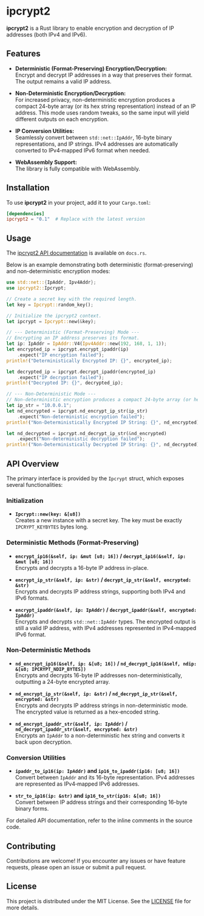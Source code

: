 # ipcrypt2

**ipcrypt2** is a Rust library to enable encryption and decryption of IP addresses (both IPv4 and IPv6).

## Features

- **Deterministic (Format-Preserving) Encryption/Decryption:**  
  Encrypt and decrypt IP addresses in a way that preserves their format. The output remains a valid IP address.

- **Non-Deterministic Encryption/Decryption:**  
  For increased privacy, non-deterministic encryption produces a compact 24-byte array (or its hex string representation) instead of an IP address. This mode uses random tweaks, so the same input will yield different outputs on each encryption.

- **IP Conversion Utilities:**  
  Seamlessly convert between `std::net::IpAddr`, 16-byte binary representations, and IP strings. IPv4 addresses are automatically converted to IPv4‑mapped IPv6 format when needed.

- **WebAssembly Support:**  
  The library is fully compatible with WebAssembly.

## Installation

To use **ipcrypt2** in your project, add it to your `Cargo.toml`:

```toml
[dependencies]
ipcrypt2 = "0.1"  # Replace with the latest version
```

## Usage

The [ipcrypt2 API documentation](https://docs.rs/ipcrypt2) is available on `docs.rs`.

Below is an example demonstrating both deterministic (format-preserving) and non-deterministic encryption modes:

```rust
use std::net::{IpAddr, Ipv4Addr};
use ipcrypt2::Ipcrypt;

// Create a secret key with the required length.
let key = Ipcrypt::random_key();

// Initialize the ipcrypt2 context.
let ipcrypt = Ipcrypt::new(&key);

// --- Deterministic (Format-Preserving) Mode ---
// Encrypting an IP address preserves its format.
let ip: IpAddr = IpAddr::V4(Ipv4Addr::new(192, 168, 1, 1));
let encrypted_ip = ipcrypt.encrypt_ipaddr(ip)
    .expect("IP encryption failed");
println!("Deterministically Encrypted IP: {}", encrypted_ip);

let decrypted_ip = ipcrypt.decrypt_ipaddr(encrypted_ip)
    .expect("IP decryption failed");
println!("Decrypted IP: {}", decrypted_ip);

// --- Non-Deterministic Mode ---
// Non-deterministic encryption produces a compact 24-byte array (or hex string).
let ip_str = "10.0.0.1";
let nd_encrypted = ipcrypt.nd_encrypt_ip_str(ip_str)
    .expect("Non-deterministic encryption failed");
println!("Non-Deterministically Encrypted IP String: {}", nd_encrypted);

let nd_decrypted = ipcrypt.nd_decrypt_ip_str(&nd_encrypted)
    .expect("Non-deterministic decryption failed");
println!("Non-Deterministically Decrypted IP String: {}", nd_decrypted);
```

## API Overview

The primary interface is provided by the `Ipcrypt` struct, which exposes several functionalities:

### Initialization

- **`Ipcrypt::new(key: &[u8])`**  
  Creates a new instance with a secret key. The key must be exactly `IPCRYPT_KEYBYTES` bytes long.

### Deterministic Methods (Format-Preserving)

- **`encrypt_ip16(&self, ip: &mut [u8; 16])` / `decrypt_ip16(&self, ip: &mut [u8; 16])`**  
  Encrypts and decrypts a 16-byte IP address in-place.

- **`encrypt_ip_str(&self, ip: &str)` / `decrypt_ip_str(&self, encrypted: &str)`**  
  Encrypts and decrypts IP address strings, supporting both IPv4 and IPv6 formats.

- **`encrypt_ipaddr(&self, ip: IpAddr)` / `decrypt_ipaddr(&self, encrypted: IpAddr)`**  
  Encrypts and decrypts `std::net::IpAddr` types. The encrypted output is still a valid IP address, with IPv4 addresses represented in IPv4‑mapped IPv6 format.

### Non-Deterministic Methods

- **`nd_encrypt_ip16(&self, ip: &[u8; 16])` / `nd_decrypt_ip16(&self, ndip: &[u8; IPCRYPT_NDIP_BYTES])`**  
  Encrypts and decrypts 16-byte IP addresses non-deterministically, outputting a 24-byte encrypted array.

- **`nd_encrypt_ip_str(&self, ip: &str)` / `nd_decrypt_ip_str(&self, encrypted: &str)`**  
  Encrypts and decrypts IP address strings in non-deterministic mode. The encrypted value is returned as a hex-encoded string.

- **`nd_encrypt_ipaddr_str(&self, ip: IpAddr)` / `nd_decrypt_ipaddr_str(&self, encrypted: &str)`**  
  Encrypts an `IpAddr` to a non-deterministic hex string and converts it back upon decryption.

### Conversion Utilities

- **`ipaddr_to_ip16(ip: IpAddr)` and `ip16_to_ipaddr(ip16: [u8; 16])`**  
  Convert between `IpAddr` and its 16-byte representation. IPv4 addresses are represented as IPv4‑mapped IPv6 addresses.

- **`str_to_ip16(ip: &str)` and `ip16_to_str(ip16: &[u8; 16])`**  
  Convert between IP address strings and their corresponding 16-byte binary forms.

For detailed API documentation, refer to the inline comments in the source code.

## Contributing

Contributions are welcome! If you encounter any issues or have feature requests, please open an issue or submit a pull request.

## License

This project is distributed under the MIT License. See the [LICENSE](LICENSE) file for more details.
